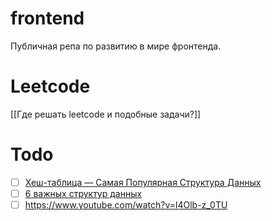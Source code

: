 # frontend

Публичная репа по развитию в мире фронтенда.

# Leetcode
[[Где решать leetcode и подобные задачи?]]

# Todo
- [ ] [Хеш-таблица — Самая Популярная Структура Данных](https://www.youtube.com/watch?v=rPp46idEvnM)
- [ ] [6 важных структур данных](https://www.youtube.com/watch?v=7qBzavJA00E)
- [ ] https://www.youtube.com/watch?v=l4Olb-z_0TU